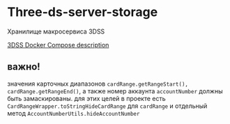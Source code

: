# Three-ds-server-storage

Хранилище макросервиса 3DSS

[3DSS Docker Compose description](https://github.com/rbkmoney/three-ds-server-compose#three-ds-server-compose)

## важно!
значения карточных диапазонов `cardRange.getRangeStart(), cardRange.getRangeEnd()`, а также номер аккаунта `accountNumber` должны быть замаскированы.
для этих целей в проекте есть `CardRangeWrapper.toStringHideCardRange` для `cardRange` и отдельный метод `AccountNumberUtils.hideAccountNumber`
